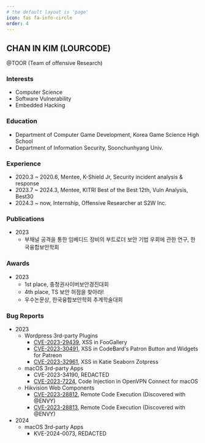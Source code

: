 ```yaml
---
# the default layout is 'page'
icon: fas fa-info-circle
order: 4
---
```


## CHAN IN KIM (LOURCODE)

@TOOR (Team of offensive Research)

### Interests
- Computer Science
- Software Vulnerability
- Embedded Hacking

### Education
- Department of Computer Game Development, Korea Game Science High School
- Department of Information Security, Soonchunhyang Univ.

### Experience
- 2020.3 ~ 2020.6, Mentee, K-Shield Jr, Security incident analysis & response
- 2023.7 ~ 2024.3, Mentee, KITRI Best of the Best 12th, Vuln Analysis, Best30
- 2024.3 ~ now, Internship, Offensive Researcher at S2W Inc.

### Publications
- 2023
    - 부채널 공격을 통한 임베디드 장비의 부트로더 보안 기법 우회에 관한 연구, 한국융합보안학회

### Awards
- 2023
    - 1st place, 충청권사이버보안경진대회
    - 4th place, TS 보안 허점을 찾아라!
    - 우수논문상, 한국융합보안학회 추계학술대회

### Bug Reports
- 2023
    - Wordpress 3rd-party Plugins
        - [CVE-2023-29439](https://nvd.nist.gov/vuln/detail/CVE-2023-29439), XSS in FooGallery
        - [CVE-2023-30491](https://nvd.nist.gov/vuln/detail/CVE-2023-30491), XSS in CodeBard's Patron Button and Widgets for Patreon
        - [CVE-2023-32961](https://nvd.nist.gov/vuln/detail/CVE-2023-32961), XSS in Katie Seaborn Zotpress
    - macOS 3rd-party Apps
        - CVE-2023-34190, REDACTED
        - [CVE-2023-7224](https://nvd.nist.gov/vuln/detail/CVE-2023-7224), Code Injection in OpenVPN Connect for macOS
    - Hikvision Web Components
        - [CVE-2023-28812](https://nvd.nist.gov/vuln/detail/CVE-2023-28812), Remote Code Execution (Discovered with @ENVY)
        - [CVE-2023-28813](https://nvd.nist.gov/vuln/detail/CVE-2023-28813), Remote Code Execution (Discovered with @ENVY)
- 2024
    - macOS 3rd-party Apps
        - KVE-2024-0073, REDACTED
